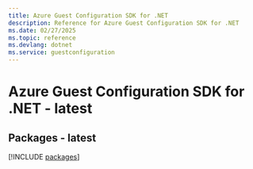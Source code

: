 ```yaml
---
title: Azure Guest Configuration SDK for .NET
description: Reference for Azure Guest Configuration SDK for .NET
ms.date: 02/27/2025
ms.topic: reference
ms.devlang: dotnet
ms.service: guestconfiguration
---
```

# Azure Guest Configuration SDK for .NET - latest
## Packages - latest
[!INCLUDE [packages](guest-configuration-index.md)]